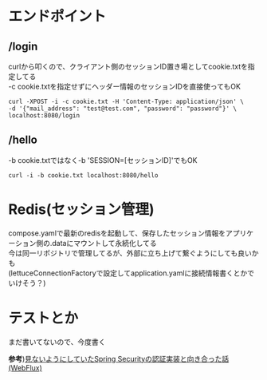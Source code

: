 # エンドポイント
## /login
curlから叩くので、クライアント側のセッションID置き場としてcookie.txtを指定してる　<br>
-c cookie.txtを指定せずにヘッダー情報のセッションIDを直接使ってもOK
```
curl -XPOST -i -c cookie.txt -H 'Content-Type: application/json' \
-d '{"mail_address": "test@test.com", "password": "password"}' \
localhost:8080/login
```

## /hello
-b cookie.txtではなく-b 'SESSION=[セッションID]'でもOK
```
curl -i -b cookie.txt localhost:8080/hello
```

# Redis(セッション管理)
compose.yamlで最新のredisを起動して、保存したセッション情報をアプリケーション側の.dataにマウントして永続化してる　<br>
今は同一リポジトリで管理してるが、外部に立ち上げて繋ぐようにしても良いかも　<br>
(lettuceConnectionFactoryで設定してapplication.yamlに接続情報書くとかでいけそう？)

# テストとか
まだ書いてないので、今度書く


**参考**)[見ないようにしていたSpring Securityの認証実装と向き合った話(WebFlux)](https://zenn.dev/jy8752/articles/3b5beaced81efd)
